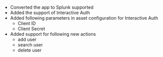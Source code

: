 * Converted the app to Splunk supported
* Added the support of Interactive Auth
* Added following parameters in asset configuration for Interactive Auth
  * Client ID
  * Client Secret
* Added support for following new actions
  * add user
  * search user
  * delete user